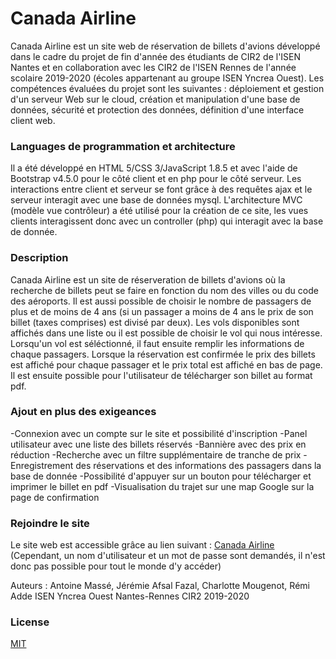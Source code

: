 # Canada Airline
Canada Airline est un site web de réservation de billets d'avions développé dans le cadre du projet de fin d'année des étudiants de CIR2 de l'ISEN Nantes 
et en collaboration avec les CIR2 de l'ISEN Rennes de l'année scolaire 2019-2020 (écoles appartenant au groupe ISEN Yncrea Ouest).
Les compétences évaluées du projet sont les suivantes : déploiement et gestion d'un serveur Web sur le cloud, création et manipulation d'une base 
de données, sécurité et protection des données, définition d'une interface client web.

### Languages de programmation et architecture
Il a été développé en HTML 5/CSS 3/JavaScript 1.8.5 et avec l'aide de Bootstrap v4.5.0 pour le côté client et en php pour le côté serveur. Les interactions entre client et serveur se font grâce à des requêtes ajax
et le serveur interagit avec une base de données mysql. L'architecture MVC (modèle vue contrôleur) a été utilisé pour la création de ce site, les vues clients interagissent donc avec un controller (php) qui interagit avec
la base de donnée.

### Description
Canada Airline est un site de réserveration de billets d'avions où la recherche de billets peut se faire en fonction du nom des villes
ou du code des aéroports. Il est aussi possible de choisir le nombre de passagers de plus et de moins de 4 ans (si un passager a moins de 4 ans
le prix de son billet (taxes comprises) est divisé par deux). Les vols disponibles sont affichés dans une liste ou il est possible de choisir le
vol qui nous intéresse. Lorsqu'un vol est séléctionné, il faut ensuite remplir les informations de chaque passagers. Lorsque la réservation est confirmée
le prix des billets est affiché pour chaque passager et le prix total est affiché en bas de page. Il est ensuite possible pour l'utilisateur de télécharger son billet au format pdf.

### Ajout en plus des exigeances
-Connexion avec un compte sur le site et possibilité d'inscription
-Panel utilisateur avec une liste des billets réservés
-Bannière avec des prix en réduction 
-Recherche avec un filtre supplémentaire de tranche de prix
-Enregistrement des réservations et des informations des passagers dans la base de donnée
-Possibilité d'appuyer sur un bouton pour télécharger et imprimer le billet en pdf
-Visualisation du trajet sur une map Google sur la page de confirmation

### Rejoindre le site
Le site web est accessible grâce au lien suivant : [Canada Airline](https://34.203.33.89/)
(Cependant, un nom d'utilisateur et un mot de passe sont demandés, il n'est donc pas possible pour tout le monde d'y accéder)


Auteurs : Antoine Massé, Jérémie Afsal Fazal, Charlotte Mougenot, Rémi Adde
ISEN Yncrea Ouest Nantes-Rennes CIR2 2019-2020

### License
[MIT](https://choosealicense.com/licenses/mit/)
